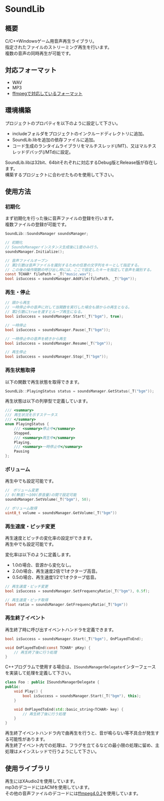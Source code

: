 ﻿# SoundLib

## 概要
C/C++Windowsゲーム用音声再生ライブラリ。  
指定されたファイルのストリーミング再生を行います。  
複数の音声の同時再生が可能です。

## 対応フォーマット
- WAV
- MP3
- [ffmpegで対応しているフォーマット](http://fixedpoint.jp/ffmpeg/general.html#SEC3)

## 環境構築
プロジェクトのプロパティを以下のように設定して下さい。
- includeフォルダをプロジェクトのインクルードディレクトリに追加。
- SoundLib.libを追加の依存ファイルに追加。
- コード生成のランタイムライブラリをマルチスレッド(/MT)、又はマルチスレッドデバッグ(/MTd)に設定。

SoundLib.libは32bit、64bitそれぞれに対応するDebug版とRelease版が存在します。  
構築するプロジェクトに合わせたものを使用して下さい。

## 使用方法
### 初期化
まず初期化を行った後に音声ファイルの登録を行います。  
複数ファイルの登録が可能です。
```C
SoundLib::SoundsManager soundsManager;

// 初期化
// SoundsManagerインスタンス生成後に1度のみ行う。
soundsManager.Initialize();

// 音声ファイルオープン
// 第2引数は音声ファイルを識別するための任意の文字列をキーとして指定する。
// この後の操作関数の呼び出し時には、ここで設定したキーを指定して音声を識別する。
const TCHAR* filePath = _T("music.wav");
bool isSuccess = soundsManager.AddFile(filePath, _T("bgm"));
```

### 再生・停止
```C
// 頭から再生
// 一時停止中の音声に対して当関数を実行した場合も頭からの再生となる。
// 第2引数にtrueを渡すとループ再生になる。
bool isSuccess = soundsManager.Start(_T("bgm"), true);

// 一時停止
bool isSuccess = soundsManager.Pause(_T("bgm"));

// 一時停止中の音声を続きから再生
bool isSuccess = soundsManager.Resume(_T("bgm"));

// 再生停止
bool isSuccess = soundsManager.Stop(_T("bgm"));
```

### 再生状態取得
以下の関数で再生状態を取得できます。
```C
SoundLib::PlayingStatus status = soundsManager.GetStatus(_T("bgm"));
```

再生状態は以下の列挙型で定義しています。
```C
/// <summary>
/// 再生状況を示すステータス
/// </summary>
enum PlayingStatus {
	/// <summary>停止中</summary>
	Stopped,
	/// <summary>再生中</summary>
	Playing,
	/// <summary>一時停止中</summary>
	Pausing
};
```

### ボリューム
再生中でも設定可能です。
```C
//　ボリューム変更
// 0(無音)～100(原音量)の間で設定可能
soundsManager.SetVolume(_T("bgm"), 50);

// ボリューム取得
uint8_t volume = soundsManager.GetVolume(_T("bgm"))
```

### 再生速度・ピッチ変更
再生速度とピッチの変化率の設定ができます。  
再生中でも設定可能です。  

変化率は以下のように定義します。
- 1.0の場合、音源から変化なし。
- 2.0の場合、再生速度2倍で1オクターブ高音。
- 0.5の場合、再生速度1/2で1オクターブ低音。
```C
// 再生速度・ピッチ変更
bool isSuccess = soundsManager.SetFrequencyRatio(_T("bgm"), 0.5f);

// 再生速度・ピッチ取得
float ratio = soundsManager.GetFrequencyRatio(_T("bgm"))
```

### 再生終了イベント
再生終了時に呼び出すイベントハンドラを定義できます。  
```C
bool isSuccess = soundsManager.Start(_T("bgm"), OnPlayedToEnd);

void OnPlayedToEnd(const TCHAR* pKey) {
	// 再生終了後に行う処理
}
```

C++プログラムで使用する場合は、`ISoundsManagerDelegate`インターフェースを実装して処理を定義して下さい。
```CPP
class Foo : public ISoundsManagerDelegate {
public:
	void Play() {
		bool isSuccess = soundsManager.Start(_T("bgm"), this);
	}

	void OnPlayedToEnd(std::basic_string<TCHAR> key) {
		// 再生終了後に行う処理
	}
}
```

再生終了イベントハンドラ内で曲再生を行うと、音が鳴らない等不具合が発生する可能性があります。  
再生終了イベント内での処理は、フラグを立てるなどの最小限の処理に留め、主処理はメインスレッドで行うようにして下さい。

## 使用ライブラリ
再生にはXAudio2を使用しています。  
mp3のデコードにはACMを使用しています。  
その他の音声ファイルのデコードには[ffmpeg4.0.2](https://www.ffmpeg.org/)を使用しています。
